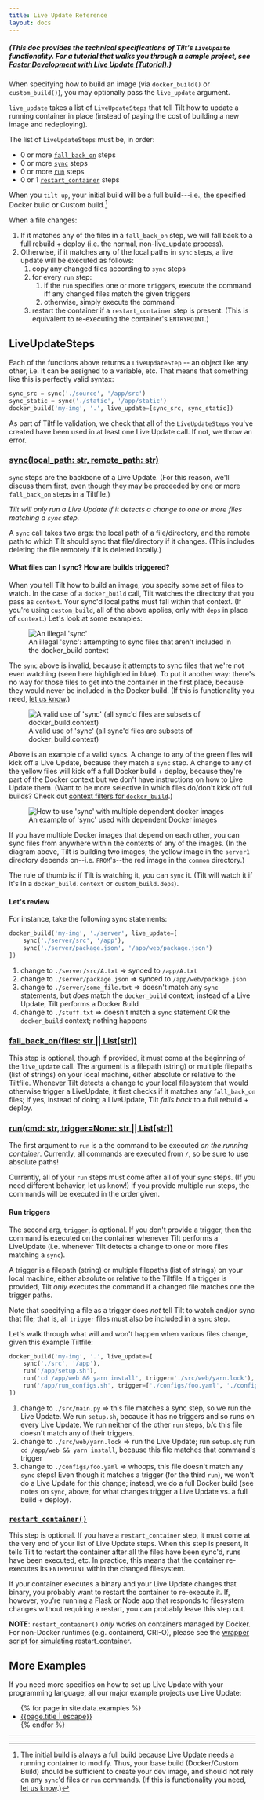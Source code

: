```yaml
---
title: Live Update Reference
layout: docs
---
```

##### (This doc provides the technical specifications of Tilt's `LiveUpdate` functionality. For a tutorial that walks you through a sample project, see [Faster Development with Live Update (Tutorial)](live_update_tutorial.html).)

When specifying how to build an image (via `docker_build()` or `custom_build()`), you may optionally pass the `live_update` argument.

`live_update` takes a list of `LiveUpdateSteps` that tell Tilt how to update a running container in place (instead of paying the cost of building a new image and redeploying).

The list of `LiveUpdateSteps` must be, in order:
- 0 or more [`fall_back_on`](api.html#api.fall_back_on) steps
- 0 or more [`sync`](api.html#api.sync) steps
- 0 or more [`run`](api.html#api.run) steps
- 0 or 1 [`restart_container`](api.html#api.restart_container) steps

When you `tilt up`, your initial build will be a full build---i.e., the specified Docker build or Custom build.[^1]

When a file changes:
   1. If it matches any of the files in a `fall_back_on` step, we will fall back to a full rebuild + deploy (i.e. the normal, non-live_update process).
   2. Otherwise, if it matches any of the local paths in `sync` steps, a live update will be executed as follows:
        1. copy any changed files according to `sync` steps
        2. for every `run` step:
            1. if the `run` specifies one or more `triggers`, execute the command iff any changed files match the given triggers
            2. otherwise, simply execute the command
        3. restart the container if a `restart_container` step is present. (This is equivalent to re-executing the container's `ENTRYPOINT`.)

## LiveUpdateSteps
Each of the functions above returns a `LiveUpdateStep` -- an object like any other, i.e. it can be assigned to a variable, etc. That means that something like this is perfectly valid syntax:
```python
sync_src = sync('./source', '/app/src')
sync_static = sync('./static', '/app/static')
docker_build('my-img', '.', live_update=[sync_src, sync_static])
```

As part of Tiltfile validation, we check that all of the `LiveUpdateSteps` you've created have been used in at least one Live Update call. If not, we throw an error.

### [sync(local_path: str, remote_path: str)](api.html#api.sync)
`sync` steps are the backbone of a Live Update. (For this reason, we'll discuss them first, even though they may be preceeded by one or more `fall_back_on` steps in a Tiltfile.) 

_Tilt will only run a Live Update if it detects a change to one or more files matching a `sync` step._

A `sync` call takes two args: the local path of a file/directory, and the remote path to which Tilt should sync that file/directory if it changes. (This includes deleting the file remotely if it is deleted locally.)

#### What files can I sync? How are builds triggered?
When you tell Tilt how to build an image, you specify some set of files to watch. In the case of a `docker_build` call, Tilt watches the directory that you pass as `context`. Your sync'd local paths must fall within that context. (If you're using `custom_build`, all of the above applies, only with `deps` in place of `context`.) Let's look at some examples:

<figure>
    <img src="/assets/img/liveupdate-sync-illegal.png" class="no-shadow" alt="An illegal 'sync'">
    <figcaption>An illegal 'sync': attempting to sync files that aren't included in the docker_build context</figcaption>
</figure>

The `sync` above is invalid, because it attempts to sync files that we're not even watching (seen here highlighted in blue). To put it another way: there's no way for those files to get into the container in the first place, because they would never be included in the Docker build. (If this is functionality you need, [let us know](https://tilt.dev/contact).)

<figure>
    <img src="/assets/img/liveupdate-sync-docker-context.png" class="no-shadow" alt="A valid use of 'sync' (all sync'd files are subsets of docker_build.context)">
    <figcaption>A valid use of 'sync' (all sync'd files are subsets of docker_build.context)</figcaption>
</figure>

Above is an example of a valid `sync`s. A change to any of the green files will kick off a Live Update, because they match a `sync` step. A change to any of the yellow files will kick off a full Docker build + deploy, because they're part of the Docker context but we don't have instructions on how to Live Update them. (Want to be more selective in which files do/don't kick off full builds? Check out [context filters for `docker_build`](https://blog.tilt.dev/2019/06/07/better-monorepo-container-builds-with-context-filters.html).)

<figure>
    <img src="/assets/img/liveupdate-sync-dep-images.png" class="no-shadow" alt="How to use 'sync' with multiple dependent docker images">
    <figcaption>An example of 'sync' used with dependent Docker images</figcaption>
</figure>


If you have multiple Docker images that depend on each other, you can sync files from anywhere within the contexts of any of the images. (In the diagram above, Tilt is building two images; the yellow image in the `server1` directory depends on--i.e. `FROM`'s--the red image in the `common` directory.)

The rule of thumb is: if Tilt is watching it, you can `sync` it. (Tilt will watch it if it's in a `docker_build.context` or `custom_build.deps`).


#### Let's review
For instance, take the following sync statements:
```python
docker_build('my-img', './server', live_update=[
    sync('./server/src', '/app'),
    sync('./server/package.json', '/app/web/package.json')
])
```
1. change to `./server/src/A.txt` => synced to `/app/A.txt`
2. change to `./server/package.json` => synced to `/app/web/package.json`
3. change to `./server/some_file.txt` => doesn't match any `sync` statements, but _does_ match the `docker_build` context; instead of a Live Update, Tilt performs a Docker Build
3. change to `./stuff.txt` => doesn't match a `sync` statement OR the `docker_build` context; nothing happens 

### [fall_back_on(files: str || List[str])](api.html#api.fall_back_on)
This step is optional, though if provided, it must come at the beginning of the `live_update` call. The argument is a filepath (string) or multiple filepaths (list of strings) on your local machine, either absolute or relative to the Tiltfile. Whenever Tilt detects a change to your local filesystem that would otherwise trigger a LiveUpdate, it first checks if it matches any `fall_back_on` files; if yes, instead of doing a LiveUpdate, Tilt _falls back_ to a full rebuild + deploy.


### [run(cmd: str, trigger=None: str || List[str])](api.html#api.run)
The first argument to `run` is a the command to be executed _on the running container_. Currently, all commands are executed from `/`, so be sure to use absolute paths!

Currently, all of your `run` steps must come after all of your `sync` steps. (If you need different behavior, let us know!) If you provide multiple `run` steps, the commands will be executed in the order given. 

#### Run triggers

The second arg, `trigger`, is optional. If you don't provide a trigger, then the command is executed on the container whenever Tilt performs a LiveUpdate (i.e. whenever Tilt detects a change to one or more files matching a `sync`).

A trigger is a filepath (string) or multiple filepaths (list of strings) on your local machine, either absolute or relative to the Tiltfile. If a trigger is provided, Tilt _only_ executes the command if a changed file matches one the trigger paths.

Note that specifying a file as a trigger does _not_ tell Tilt to watch and/or sync that file; that is, all `trigger` files must also be included in a `sync` step.

Let's walk through what will and won't happen when various files change, given this example Tiltfile:
```python
docker_build('my-img', '.', live_update=[
    sync('./src', '/app'),
    run('/app/setup.sh'),
    run('cd /app/web && yarn install', trigger='./src/web/yarn.lock'),
    run('/app/run_configs.sh', trigger=['./configs/foo.yaml', './configs/bar.yaml'])
])
```
1. change to `./src/main.py` => this file matches a sync step, so we run the Live Update. We run `setup.sh`, because it has no triggers and so runs on every Live Update. We run neither of the other `run` steps, b/c this file doesn't match any of their triggers.
2. change to `./src/web/yarn.lock` => run the Live Update; run `setup.sh`; run `cd /app/web && yarn install`, because this file matches that command's trigger
3. change to `./configs/foo.yaml` => whoops, this file doesn't match any `sync` steps! Even though it matches a trigger (for the third `run`), we won't do a Live Update for this change; instead, we do a full Docker build (see notes on `sync`, above, for what changes trigger a Live Update vs. a full build + deploy).

### [`restart_container()`](api.html#api.restart_container)

This step is optional. If you have a `restart_container` step, it must come at the very end of your list of Live Update steps. When this step is present, it tells Tilt to restart the container after all the files have been sync'd, runs have been executed, etc. In practice, this means that the container re-executes its `ENTRYPOINT` within the changed filesystem.

If your container executes a binary and your Live Update changes that binary, you probably want to restart the container to re-execute it. If, however, you're running a Flask or Node app that responds to filesystem changes without requiring a restart, you can probably leave this step out.

**NOTE**: `restart_container()` *only* works on containers managed by Docker. For non-Docker runtimes (e.g. containerd, CRI-O), please see the [wrapper script for simulating restart_container](https://github.com/windmilleng/rerun-process-wrapper).

## More Examples

If you need more specifics on how to set up Live Update with your programming
language, all our major example projects use Live Update:

<ul>
  {% for page in site.data.examples %}
    <li><a href="/{{page.href | escape}}">{{page.title | escape}}</a></li>
  {% endfor %}
</ul>

---

[^1]: The initial build is always a full build because Live Update needs a running container to modify. Thus, your base build (Docker/Custom Build) should be sufficient to create your dev image, and should not rely on any `sync`'d files or `run` commands. (If this is functionality you need, [let us know](https://tilt.dev/contact).)
